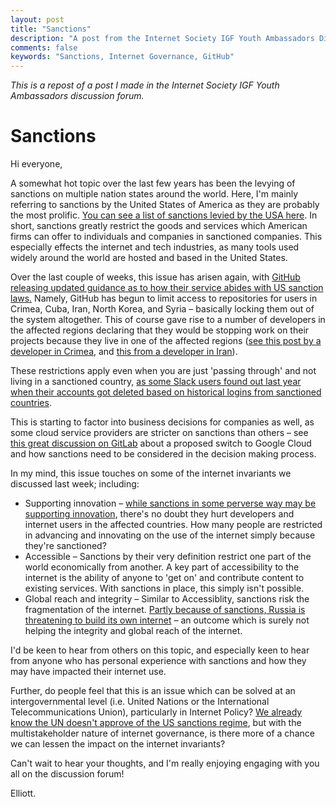 ```yaml
---
layout: post
title: "Sanctions"
description: "A post from the Internet Society IGF Youth Ambassadors Discussion Forum."
comments: false
keywords: "Sanctions, Internet Governance, GitHub"
---
```

*This is a repost of a post I made in the Internet Society IGF Youth Ambassadors discussion forum.*

# Sanctions

Hi everyone,

A somewhat hot topic over the last few years has been the levying of sanctions on multiple nation states around the world. Here, I&#39;m mainly referring to sanctions by the United States of America as they are probably the most prolific. [You can see a list of sanctions levied by the USA here](https://www.treasury.gov/resource-center/sanctions/Programs/Pages/Programs.aspx). In short, sanctions greatly restrict the goods and services which American firms can offer to individuals and companies in sanctioned companies. This especially effects the internet and tech industries, as many tools used widely around the world are hosted and based in the United States.

Over the last couple of weeks, this issue has arisen again, with [GitHub releasing updated guidance as to how their service abides with US sanction laws.](https://help.github.com/en/articles/github-and-trade-controls) Namely, GitHub has begun to limit access to repositories for users in Crimea, Cuba, Iran, North Korea, and Syria – basically locking them out of the system altogether. This of course gave rise to a number of developers in the affected regions declaring that they would be stopping work on their projects because they live in one of the affected regions ([see this post by a developer in Crimea](https://github.com/tkashkin/GameHub/issues/289), and [this from a developer in Iran](https://medium.com/@hamed/github-blocked-my-account-and-they-think-im-developing-nuclear-weapons-e7e1fe62cb74)).

These restrictions apply even when you are just &#39;passing through&#39; and not living in a sanctioned country, [as some Slack users found out last year when their accounts got deleted based on historical logins from sanctioned countries](https://www.bbc.com/news/technology-46642760).

This is starting to factor into business decisions for companies as well, as some cloud service providers are stricter on sanctions than others – see [this great discussion on GitLab](https://gitlab.com/gitlab-com/migration/issues/649) about a proposed switch to Google Cloud and how sanctions need to be considered in the decision making process.

In my mind, this issue touches on some of the internet invariants we discussed last week; including:

- Supporting innovation – [while sanctions in some perverse way may be supporting innovation](https://www.nknews.org/2019/06/north-korea-must-develop-science-technology-to-counter-sanctions-party-daily/), there&#39;s no doubt they hurt developers and internet users in the affected countries. How many people are restricted in advancing and innovating on the use of the internet simply because they&#39;re sanctioned?
- Accessible – Sanctions by their very definition restrict one part of the world economically from another. A key part of accessibility to the internet is the ability of anyone to &#39;get on&#39; and contribute content to existing services. With sanctions in place, this simply isn&#39;t possible.
- Global reach and integrity – Similar to Accessiblity, sanctions risk the fragmentation of the internet. [Partly because of sanctions, Russia is threatening to build its own internet](https://www.theguardian.com/world/2019/apr/11/russia-passes-bill-internet-cut-off-foreign-servers) – an outcome which is surely not helping the integrity and global reach of the internet.

I&#39;d be keen to hear from others on this topic, and especially keen to hear from anyone who has personal experience with sanctions and how they may have impacted their internet use.

Further, do people feel that this is an issue which can be solved at an intergovernmental level (i.e. United Nations or the International Telecommunications Union), particularly in Internet Policy? [We already know the UN doesn&#39;t approve of the US sanctions regime](https://www.ohchr.org/EN/NewsEvents/Pages/DisplayNews.aspx?NewsID=24566&amp;LangID=E), but with the multistakeholder nature of internet governance, is there more of a chance we can lessen the impact on the internet invariants?

Can&#39;t wait to hear your thoughts, and I&#39;m really enjoying engaging with you all on the discussion forum!

Elliott.